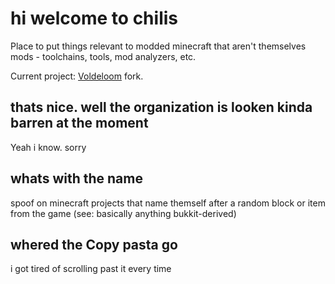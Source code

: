 # hi welcome to chilis

Place to put things relevant to modded minecraft that aren't themselves mods - toolchains, tools, mod analyzers, etc.

Current project: [Voldeloom](https://github.com/CrackedPolishedBlackstoneBricksMC/voldeloom/tree/disaster-time) fork.

## thats nice. well the organization is looken kinda barren at the moment

Yeah i know. sorry

## whats with the name

spoof on minecraft projects that name themself after a random block or item from the game (see: basically anything bukkit-derived)

## whered the Copy pasta go

i got tired of scrolling past it every time

